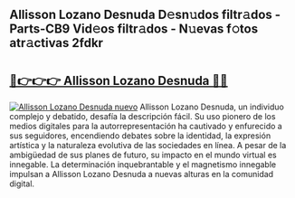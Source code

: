 ## Allisson Lozano Desnuda D𝚎sn𝚞dos filtr𝚊dos - Parts-CB9 Vid𝚎os filtr𝚊dos - N𝚞evas f𝚘tos atr𝚊ctivas 2fdkr

# <h2><a href="http://mb4n73.tromn.icu/?c=Allisson+Lozano+Desnuda">🔗👉👉👉 Allisson Lozano Desnuda 🔗🔗</a></h2>

[![Allisson Lozano Desnuda nuevo](https://i.imgur.com/pEAQMta.gif)](http://mb4n73.tromn.icu/?c=Allisson+Lozano+Desnuda)
Allisson Lozano Desnuda, un individuo complejo y debatido, desafía la descripción fácil. Su uso pionero de los medios digitales para la autorrepresentación ha cautivado y enfurecido a sus seguidores, encendiendo debates sobre la identidad, la expresión artística y la naturaleza evolutiva de las sociedades en línea. A pesar de la ambigüedad de sus planes de futuro, su impacto en el mundo virtual es innegable. La determinación inquebrantable y el magnetismo innegable impulsan a Allisson Lozano Desnuda a nuevas alturas en la comunidad digital.
